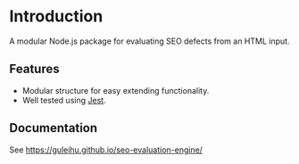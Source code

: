 # Introduction

A modular Node.js package for evaluating SEO defects from an HTML input.

## Features
- Modular structure for easy extending functionality.
- Well tested using [Jest](https://jestjs.io/).

## Documentation

See https://guleihu.github.io/seo-evaluation-engine/